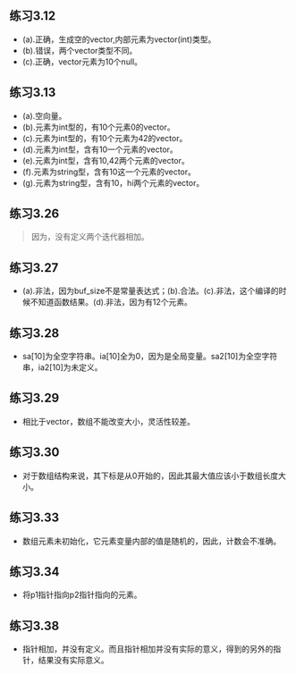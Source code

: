 ## 练习3.12
* (a).正确，生成空的vector,内部元素为vector(int)类型。
* (b).错误，两个vector类型不同。
* (c).正确，vector元素为10个null。
 
## 练习3.13
* (a).空向量。
* (b).元素为int型的，有10个元素0的vector。
* (c).元素为int型的，有10个元素为42的vector。
* (d).元素为int型，含有10一个元素的vector。
* (e).元素为int型，含有10,42两个元素的vector。
* (f).元素为string型，含有10这一个元素的vector。
* (g).元素为string型，含有10，hi两个元素的vector。
## 练习3.26
> 因为，没有定义两个迭代器相加。
## 练习3.27
* (a).非法，因为buf_size不是常量表达式；(b).合法。(c).非法，这个编译的时候不知道函数结果。(d).非法，因为有12个元素。
## 练习3.28
* sa[10]为全空字符串。ia[10]全为0，因为是全局变量。sa2[10]为全空字符串，ia2[10]为未定义。
## 练习3.29
* 相比于vector，数组不能改变大小，灵活性较差。
## 练习3.30
* 对于数组结构来说，其下标是从0开始的，因此其最大值应该小于数组长度大小。
## 练习3.33
* 数组元素未初始化，它元素变量内部的值是随机的，因此，计数会不准确。
## 练习3.34
* 将p1指针指向p2指针指向的元素。
## 练习3.38
* 指针相加，并没有定义。而且指针相加并没有实际的意义，得到的另外的指针，结果没有实际意义。
